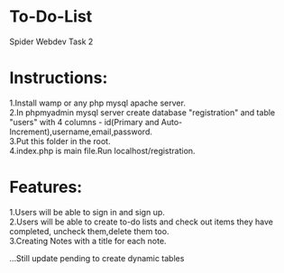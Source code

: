 # To-Do-List
Spider Webdev Task 2

# Instructions:
1.Install wamp or any php mysql apache server.
<br>
2.In phpmyadmin mysql server create database "registration" and table "users" with 4 columns - id(Primary and Auto-Increment),username,email,password.
<br>
3.Put this folder in the root.
<br>
4.index.php is main file.Run localhost/registration.
<br>

# Features:
1.Users will be able to sign in and sign up.
<br>
2.Users will be able to create to-do lists and check out items they have completed, uncheck them,delete them too.
<br>
3.Creating Notes with a title for each note.
<br>


...Still update pending to create dynamic tables 
